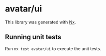 # avatar/ui

This library was generated with [Nx](https://nx.dev).

## Running unit tests

Run `nx test avatar/ui` to execute the unit tests.
